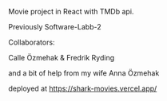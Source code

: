Movie project in React with TMDb api.

Previously Software-Labb-2


Collaborators:

Calle Özmehak & Fredrik Ryding

and a bit of help from my wife Anna Özmehak


deployed at https://shark-movies.vercel.app/

